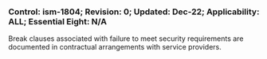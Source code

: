 ### Control: ism-1804; Revision: 0; Updated: Dec-22; Applicability: ALL; Essential Eight: N/A
<p>Break clauses associated with failure to meet security requirements are documented in contractual arrangements with service providers.</p>